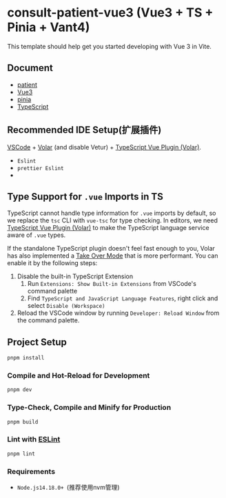 # consult-patient-vue3 (Vue3 + TS + Pinia + Vant4)

This template should help get you started developing with Vue 3 in Vite.    

## Document 
- [patient](https://zhousg.github.io/patient-h5-note/)
- [Vue3](https://cn.vuejs.org/api/)
- [pinia](https://pinia.web3doc.top/introduction.html)
- [TypeScript](https://www.tslang.cn/docs/home.html)


## Recommended IDE Setup(扩展插件)

[VSCode](https://code.visualstudio.com/) + [Volar](https://marketplace.visualstudio.com/items?itemName=Vue.volar) (and disable Vetur) + [TypeScript Vue Plugin (Volar)](https://marketplace.visualstudio.com/items?itemName=Vue.vscode-typescript-vue-plugin).
- `Eslint`
- `prettier Eslint`
- 

## Type Support for `.vue` Imports in TS

TypeScript cannot handle type information for `.vue` imports by default, so we replace the `tsc` CLI with `vue-tsc` for type checking. In editors, we need [TypeScript Vue Plugin (Volar)](https://marketplace.visualstudio.com/items?itemName=Vue.vscode-typescript-vue-plugin) to make the TypeScript language service aware of `.vue` types.

If the standalone TypeScript plugin doesn't feel fast enough to you, Volar has also implemented a [Take Over Mode](https://github.com/johnsoncodehk/volar/discussions/471#discussioncomment-1361669) that is more performant. You can enable it by the following steps:

1. Disable the built-in TypeScript Extension
    1) Run `Extensions: Show Built-in Extensions` from VSCode's command palette
    2) Find `TypeScript and JavaScript Language Features`, right click and select `Disable (Workspace)`
2. Reload the VSCode window by running `Developer: Reload Window` from the command palette.


## Project Setup

```sh
pnpm install
```

### Compile and Hot-Reload for Development

```sh
pnpm dev
```

### Type-Check, Compile and Minify for Production

```sh
pnpm build
```

### Lint with [ESLint](https://eslint.org/)

```sh
pnpm lint
```
### Requirements
- `Node.js14.18.0+ `(推荐使用nvm管理)